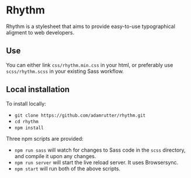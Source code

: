 # Rhythm

Rhythm is a stylesheet that aims to provide easy-to-use typographical aligment to web developers.

## Use

You can either link `css/rhythm.min.css` in your html, or preferably use `scss/rhythm.scss` in your existing Sass workflow.

## Local installation

To install locally:

* `git clone https://github.com/adamrutter/rhythm.git`
* `cd rhythm`
* `npm install`

Three npm scripts are provided:

* `npm run sass` will watch for changes to Sass code in the `scss` directory, and compile it upon any changes.
* `npm run server` will start the live reload server. It uses Browsersync.
* `npm start` will run both of the above scripts.
